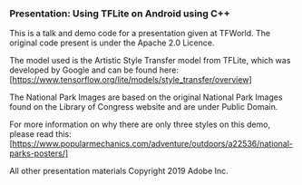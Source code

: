 ### Presentation: Using TFLite on Android using C++

This is a talk and demo code for a presentation given at TFWorld.  The original
code present is under the Apache 2.0 Licence.

The model used is the Artistic Style Transfer model from TFLite, which was developed
by Google and can be found here:
[https://www.tensorflow.org/lite/models/style_transfer/overview]

The National Park Images are based on the original National Park Images found on the Library
of Congress website and are under Public Domain.

For more information on why there are only three styles on this demo, please read this:
[https://www.popularmechanics.com/adventure/outdoors/a22536/national-parks-posters/]

All other presentation materials Copyright 2019 Adobe Inc.
